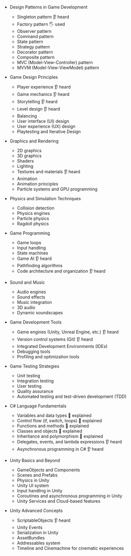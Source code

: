 - Design Patterns in Game Development
  - Singleton pattern 👂 heard
  - Factory pattern 🖐️ used
  - Observer pattern
  - Command pattern
  - State pattern
  - Strategy pattern 
  - Decorator pattern 
  - Composite pattern
  - MVC (Model-View-Controller) pattern
  - MVVM (Model-View-ViewModel) pattern 

- Game Design Principles
  - Player experience 👂 heard
  - Game mechanics 👂 heard
  - Storytelling 👂 heard
  - Level design 👂 heard
  - Balancing
  - User interface (UI) design
  - User experience (UX) design
  - Playtesting and Iterative Design

- Graphics and Rendering
  - 2D graphics
  - 3D graphics
  - Shaders
  - Lighting
  - Textures and materials 👂 heard
  - Animation 
  - Animation principles
  - Particle systems and GPU programming

- Physics and Simulation Techniques
  - Collision detection
  - Physics engines
  - Particle physics
  - Ragdoll physics

- Game Programming
  - Game loops
  - Input handling
  - State machines 
  - Game AI 👂 heard
  - Pathfinding algorithms
  - Code architecture and organization 👂 heard

- Sound and Music
  - Audio engines 
  - Sound effects 
  - Music integration 
  - 3D audio
  - Dynamic soundscapes

- Game Development Tools
  - Game engines (Unity, Unreal Engine, etc.) 👂 heard
  - Version control systems (Git) 👂 heard
  - Integrated Development Environments (IDEs)
  - Debugging tools
  - Profiling and optimization tools

- Game Testing Strategies
  - Unit testing 
  - Integration testing 
  - User testing 
  - Quality assurance
  - Automated testing and test-driven development (TDD)

- C# Language Fundamentals
  - Variables and data types 🙋 explained
  - Control flow (if, switch, loops) 🙋 explained
  - Functions and methods 🙋 explained
  - Classes and objects 🙋 explained
  - Inheritance and polymorphism 🙋 explained
  - Delegates, events, and lambda expressions 👂 heard
  - Asynchronous programming in C# 👂 heard

- Unity Basics and Beyond
  - GameObjects and Components
  - Scenes and Prefabs 
  - Physics in Unity
  - Unity UI system 
  - Input handling in Unity 
  - Coroutines and asynchronous programming in Unity
  - Unity Services and Cloud-based features

- Unity Advanced Concepts
  - ScriptableObjects 👂 heard
  - Unity Events 
  - Serialization in Unity 
  - AssetBundles
  - Addressables system
  - Timeline and Cinemachine for cinematic experiences

